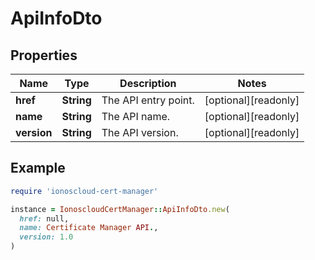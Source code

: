 # ApiInfoDto

## Properties

| Name | Type | Description | Notes |
| ---- | ---- | ----------- | ----- |
| **href** | **String** | The API entry point. | [optional][readonly] |
| **name** | **String** | The API name. | [optional][readonly] |
| **version** | **String** | The API version. | [optional][readonly] |

## Example

```ruby
require 'ionoscloud-cert-manager'

instance = IonoscloudCertManager::ApiInfoDto.new(
  href: null,
  name: Certificate Manager API.,
  version: 1.0
)
```
